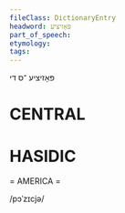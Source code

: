 ```yaml
---
fileClass: DictionaryEntry
headword: פּאָזיציע
part_of_speech: 
etymology: 
tags: 
---
```

פּאָזיציע
־ס
די

CENTRAL
========

HASIDIC
=======
= AMERICA = 

/pɔˈzɪcjə/